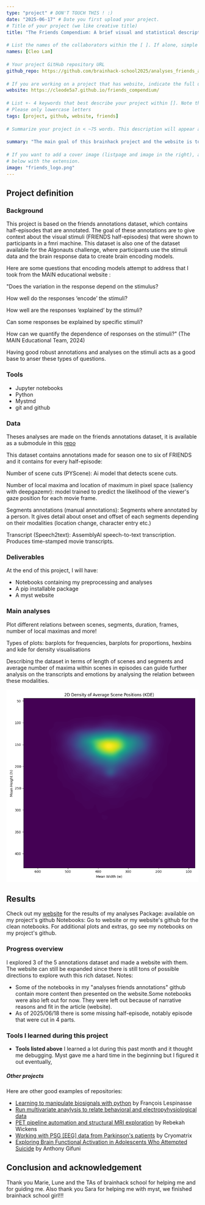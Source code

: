 ```yaml
---
type: "project" # DON'T TOUCH THIS ! :)
date: "2025-06-17" # Date you first upload your project.
# Title of your project (we like creative title)
title: "The Friends Compendium: A brief visual and statistical description of FRIENDS"

# List the names of the collaborators within the [ ]. If alone, simple put your name within []
names: [Cleo Lam]

# Your project GitHub repository URL
github_repo: https://github.com/brainhack-school2025/analyses_friends_annotations

# If you are working on a project that has website, indicate the full url including "https://" below or leave it empty.
website: https://cleode5a7.github.io/friends_compendium/ 

# List +- 4 keywords that best describe your project within []. Note that the project summary also involves a number of key words. Those are listed on top of the [github repository](https://github.com/brainhack-school2020/project_template), click `manage topics`.
# Please only lowercase letters
tags: [project, github, website, friends]

# Summarize your project in < ~75 words. This description will appear at the top of your page and on the list page with other projects..

summary: "The main goal of this brainhack project and the website is to do basic statistical analyses to the friends annotations data and to present the results in the form of visualisations. These analyses will provide better context and information about the stimuli on different levels of analyse. Here is the github for the [website](https://github.com/cleode5a7/friends_compendium)."

# If you want to add a cover image (listpage and image in the right), add it to your directory and indicate the name
# below with the extension.
image: "friends_logo.png"
---
```

<!-- This is an html comment and this won't appear in the rendered page. You are now editing the "content" area, the core of your description. Everything that you can do in markdown is allowed below. We added a couple of comments to guide your through documenting your progress. -->

## Project definition

### Background

This project is based on the friends annotations dataset, which contains half-episodes that are annotated. The goal of these annotations are to give context about the visual stimuli (FRIENDS half-episodes) that were shown to participants in a fmri machine. This dataset is also one of the dataset available for the Algonauts challenge, where participants use the stimuli data and the brain response data to create brain encoding models.

Here are some questions that encoding models attempt to address that I took from the MAIN educational website :

"Does the variation in the response depend on the stimulus?

How well do the responses ‘encode’ the stimuli?

How well are the responses ‘explained’ by the stimuli?

Can some responses be explained by specific stimuli?

How can we quantify the dependence of responses on the stimuli?" (The MAIN Educational Team, 2024)

Having good robust annotations and analyses on the stimuli acts as a good base to anser these types of questions.

### Tools

- Jupyter notebooks
- Python
- Mystmd
- git and github

### Data

Theses analyses are made on the friends annotations dataset, it is available as a submodule in this [repo](https://github.com/courtois-neuromod/friends_annotations.git)

This dataset contains annotations made for season one to six of FRIENDS and it contains for every half-episode:

Number of scene cuts (PYScene): Ai model that detects scene cuts.

Number of local maxima and location of maximum in pixel space (saliency with deepgazemr): model trained to predict the likelihood of the viewer's gaze position for each movie frame.

Segments annotations (manual annotations): Segments where annotated by a person. It gives detail about onset and offset of each segments depending on their modalities (location change, character entry etc.)

Transcript (Speech2text): AssemblyAI speech-to-text transcription. Produces time-stamped movie transcripts.

### Deliverables

At the end of this project, I will have:
 - Notebooks containing my preprocessing and analyses
 - A pip installable package
 - A myst website
### Main analyses

Plot different relations between scenes, segments, duration, frames, number of local maximas and more!

Types of plots: barplots for frequencies, barplots for proportions, hexbins and kde for density visualisations

Describing the dataset in terms of length of scenes and segments and average number of maxima within scenes in episodes can guide further analysis on the transcripts and emotions by analysing the relation between these modalities.

![plot example](my_plot.png)

## Results
Check out my [website](https://cleode5a7.github.io/friends_compendium/) for the results of my analyses
Package: available on my project's github
Notebooks: Go to website or my website's github for the clean notebooks. For additional plots and extras, go see my notebooks on my project's github.

### Progress overview

I explored 3 of the 5 annotations dataset and made a website with them. The website can still be expanded since there is still tons of possible directions to explore wuth this rich dataset.
Notes:
- Some of the notebooks in my "analyses friends annotations" github contain more content then presented on the website.Some notebooks were also left out for now. They were left out because of narrative reasons and fit in the article (website).
- As of 2025/06/18 there is some missing half-episode, notably episode that were cut in 4 parts. 
### Tools I learned during this project

 * **Tools listed above** I learned a lot during this past month and it thought me debugging. Myst gave me a hard time in the beginning but I figured it out eventually,


##### Other projects
Here are other good examples of repositories:
- [Learning to manipulate biosignals with python](https://github.com/mtl-brainhack-school-2019/franclespinas-biosignals) by François Lespinasse
- [Run multivariate anaylysis to relate behavioral and electropyhysiological data](https://github.com/mtl-brainhack-school-2019/PLS_PV_Behaviour)
- [PET pipeline automation and structural MRI exploration](https://github.com/mtl-brainhack-school-2019/rwickens-sMRI-PET) by Rebekah Wickens
- [Working with PSG [EEG] data from Parkinson's patients](https://github.com/mtl-brainhack-school-2019/Soraya-sleep-data-in-PD-patients) by Cryomatrix
- [Exploring Brain Functional Activation in Adolescents Who Attempted Suicide](https://github.com/mtl-brainhack-school-2019/Anthony-Gifuni-repo) by Anthony Gifuni

## Conclusion and acknowledgement

Thank you Marie, Lune and the TAs of brainhack school for helping me and for guiding me. Also thank you Sara for helping me with myst, we finished brainhack school girl!!!
